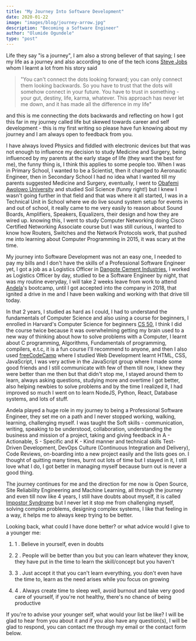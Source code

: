 ```yaml
---
title: "My Journey Into Software Development"
date: 2020-01-22
image: "images/blog/journey-arrow.jpg"
description: "Becoming a Software Engineer"
author: "Olumide Ogundele"
type: "post"
---
```

Life they say "is a journey", I am also a strong believer of that saying; I see my life as a journey and also according to one of the tech icons [Steve Jobs](https://en.wikipedia.org/wiki/Steve_Jobs) whom I learnt a lot from his story said

> "You can't connect the dots looking forward; you can only connect them looking backwards. So you have to trust that the dots will somehow connect in your future. You have to trust in something - your gut, destiny, life, karma, whatever. This approach has never let me down, and it has made all the difference in my life"

and this is me connecting the dots backwards and reflecting on how I got this far in my journey called life but skewed towards career and self development - this is my first writing so please have fun knowing about my journey and I am always open to feedback from you.

I have always loved Physics and fiddled with electronic devices but that was not enough to influence my decision to study Medicine and Surgery, being influenced by my parents at the early stage of life (they want the best for me), the funny thing is, I think this applies to some people too. When I was in Primary School, I wanted to be a Scientist, then it changed to Aeronautic Engineer, then in Secondary School I had no idea what I wanted till my parents suggested Medicine and Surgery, eventually, I went to [Obafemi Awolowo University](https://oauife.edu.ng/) and studied Soil Science (funny right!) but I knew I wasn't going further in that field and that was where it all started, I was in a Technical Unit in School where we do live sound system setup for events in and out of school, it really came to me very easily to reason about Sound Boards, Amplifiers, Speakers, Equalizers, their design and how they are wired up. knowing this, I went to study Computer Networking doing Cisco Certified Networking Associate course but I was still curious, I wanted to know how Routers, Switches and the Network Protocols work, that pushed me into learning about Computer Programming in 2015, it was scary at the time.

My journey into Software Development was not an easy one, I needed to pay my bills and I don't have the skills of a Professional Software Engineer yet, I got a job as a Logistics Officer in [Dangote Cement Industries](http://www.dangotecement.com/), I worked as Logistics Officer by day, studied to be a Software Engineer by night, that was my routine everyday, I will take 2 weeks leave from work to attend [Andela](https://andela.com/)'s bootcamp, until I got accepted into the company in 2018, that ignited a drive in me and I have been walking and working with that drive till today.

In that 2 years, I studied as hard as I could, I had to understand the fundamentals of Computer Science and also using a course for beginners, I enrolled in Harvard's Computer Science for beginners [CS 50](https://online-learning.harvard.edu/course/cs50-introduction-computer-science), I think I did the course twice because it was overwhelming getting my brain used to a new way of thinking about how to solve problems with a Computer, I learnt about C programming, Algorithms, Fundamentals of programming, compilers, e.t.c, it is a fun course I'll recommend to anyone, and then I also used [freeCodeCamp](https://www.freecodecamp.org/) where I studied Web Development learnt HTML, CSS, JavaScript, I was very active in the JavaScript group where I made some good friends and I still communicate with few of them till now, I knew they were better than me then but that didn't stop me, I stayed around them to learn, always asking questions, studying more and overtime I got better, also helping newbies to solve problems and by the time I realized it, I had improved so much I went on to learn NodeJS, Python, React, Database systems, and lots of stuff.

Andela played a huge role in my journey to being a Professional Software Engineer, they set me on a path and I never stopped working, walking, learning, challenging myself. I was taught the Soft skills - communication, writing, speaking to be understood, collaboration, understanding the business and mission of a project, taking and giving feedback in A - Actionable, S - Specific and K - Kind manner and technical skills Test-Driven Development, DevOps Culture (Continuous Integration and Delivery), Code Reviews, on-boarding into a new project easily and the lists goes on. I thought of quitting many times, burnt out lots of time but I stayed in it, I still love what I do, I got better in managing myself because burn out is never a good thing.

The journey continues for me and the direction for me now is Open Source, Site Reliability Engineering and Machine Learning, all through the journey and even till now like 4 years, I still have doubts about myself, it is called [Impostor Syndrome](https://en.wikipedia.org/wiki/Impostor_syndrome) but I never let it stop me from challenging myself, solving complex problems, designing complex systems, I like that feeling in a way, it helps me to always keep trying to be better.

Looking back, what could I have done better? or what advice would I give to a younger me:

1. 1 .  Believe in yourself, even in doubts

2. 2 .  People will be better than you but you can learn whatever they know, they have put in the time to learn the skill/concept but you haven't

3. 3 .  Just accept it that you can't learn everything, you don't even have the time to, learn as the need arises while you focus on growing

4. 4 .  Always create time to sleep well, avoid burnout and take very good care of yourself, if you're not healthy, there's no chance of being productive

If you're to advise your younger self, what would your list be like? I will be glad to hear from you about it and if you also have any question(s), I will be glad to respond, you can contact me through my email or the contact form below.
